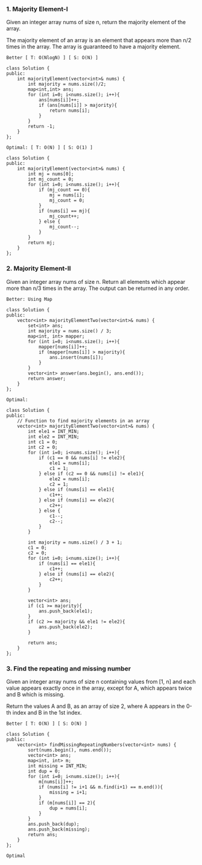 ### 1. Majority Element-I
Given an integer array nums of size n, return the majority element of the array.

The majority element of an array is an element that appears more than n/2 times in the array. The array is guaranteed to have a majority element.

```
Better [ T: O(NlogN) ] [ S: O(N) ]
```

```
class Solution {
public:
    int majorityElement(vector<int>& nums) {
        int majority = nums.size()/2;
        map<int,int> ans; 
        for (int i=0; i<nums.size(); i++){
            ans[nums[i]]++;
            if (ans[nums[i]] > majority){
                return nums[i];
            }
        }
        return -1;
    }
};
```

```
Optimal: [ T: O(N) ] [ S: O(1) ]
```

```
class Solution {
public:
    int majorityElement(vector<int>& nums) {
        int mj = nums[0];
        int mj_count = 0;
        for (int i=0; i<nums.size(); i++){
            if (mj_count == 0){
                mj = nums[i];
                mj_count = 0;
            }
            if (nums[i] == mj){
                mj_count++;
            } else {
                mj_count--;
            }
        }
        return mj;
    }
};
```

### 2. Majority Element-II
Given an integer array nums of size n. Return all elements which appear more than n/3 times in the array. The output can be returned in any order.

```
Better: Using Map
```

```
class Solution {
public:
    vector<int> majorityElementTwo(vector<int>& nums) {
        set<int> ans;
        int majority = nums.size() / 3;
        map<int, int> mapper;
        for (int i=0; i<nums.size(); i++){
            mapper[nums[i]]++;
            if (mapper[nums[i]] > majority){
                ans.insert(nums[i]);
            }
        }
        vector<int> answer(ans.begin(), ans.end());
        return answer;
    }
};
```

```
Optimal: 
```

```
class Solution {
public:
    // Function to find majority elements in an array
    vector<int> majorityElementTwo(vector<int>& nums) {
        int ele1 = INT_MIN;
        int ele2 = INT_MIN;
        int c1 = 0;
        int c2 = 0;
        for (int i=0; i<nums.size(); i++){
            if (c1 == 0 && nums[i] != ele2){
                ele1 = nums[i];
                c1 = 1;
            } else if (c2 == 0 && nums[i] != ele1){
                ele2 = nums[i];
                c2 = 1;
            } else if (nums[i] == ele1){
                c1++;
            } else if (nums[i] == ele2){
                c2++;
            } else {
                c1--;
                c2--;
            }
        }

        int majority = nums.size() / 3 + 1;
        c1 = 0;
        c2 = 0;
        for (int i=0; i<nums.size(); i++){
            if (nums[i] == ele1){
                c1++;
            } else if (nums[i] == ele2){
                c2++;
            }
        }

        vector<int> ans;
        if (c1 >= majority){
            ans.push_back(ele1);
        } 
        if (c2 >= majority && ele1 != ele2){
            ans.push_back(ele2);
        }

        return ans;
    }
};
```

### 3. Find the repeating and missing number
Given an integer array nums of size n containing values from [1, n] and each value appears exactly once in the array, except for A, which appears twice and B which is missing.

Return the values A and B, as an array of size 2, where A appears in the 0-th index and B in the 1st index.

```
Better [ T: O(N) ] [ S: O(N) ]
```

```
class Solution {
public:
    vector<int> findMissingRepeatingNumbers(vector<int> nums) {
        sort(nums.begin(), nums.end());
        vector<int> ans;
        map<int, int> m;
        int missing = INT_MIN;
        int dup = 0;
        for (int i=0; i<nums.size(); i++){
            m[nums[i]]++;
            if (nums[i] != i+1 && m.find(i+1) == m.end()){
                missing = i+1;
            }
            if (m[nums[i]] == 2){
                dup = nums[i];
            }
        }
        ans.push_back(dup);
        ans.push_back(missing);
        return ans;
    }
};
```

```
Optimal 
```

```
```